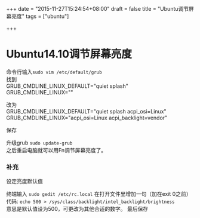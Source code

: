 +++
date = "2015-11-27T15:24:54+08:00"
draft = false 
title = "Ubuntu调节屏幕亮度"
tags = ["ubuntu"]

+++

# Ubuntu14.10调节屏幕亮度

命令行输入`sudo vim /etc/default/grub`<br> 
找到<br>
GRUB_CMDLINE_LINUX_DEFAULT="quiet splash"  
GRUB_CMDLINE_LINUX=""

改为<br>
GRUB_CMDLINE_LINUX_DEFAULT="quiet splash acpi_osi=Linux"<br>
GRUB_CMDLINE_LINUX="acpi_osi=Linux acpi_backlight=vendor"  

保存

升级grub `sudo update-grub`<br>
之后重启电脑就可以用Fn调节屏幕亮度了。

###  补充
设定亮度默认值

终端输入 `sudo gedit /etc/rc.local` 
在打开文件里增加一句（加在exit 0之前） 
代码: `echo 500 > /sys/class/backlight/intel_backlight/brightness`  
意思是默认值设为500，可更改为其他合适的数字。 
最后保存
